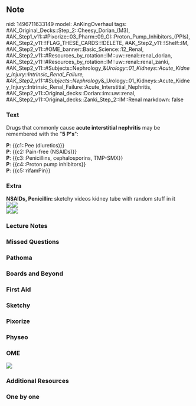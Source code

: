 ## Note
nid: 1496711633149
model: AnKingOverhaul
tags: #AK_Original_Decks::Step_2::Cheesy_Dorian_(M3), #AK_Step1_v11::#Pixorize::03_Pharm::09_GI::Proton_Pump_Inhibitors_(PPIs), #AK_Step2_v11::!FLAG_THESE_CARDS::!DELETE, #AK_Step2_v11::!Shelf::IM, #AK_Step2_v11::#OME_banner::Basic_Science::12_Renal, #AK_Step2_v11::#Resources_by_rotation::IM::uw::renal::renal_dorian, #AK_Step2_v11::#Resources_by_rotation::IM::uw::renal::renal_zanki, #AK_Step2_v11::#Subjects::Nephrology_&_Urology::01_Kidneys::Acute_Kidney_Injury::Intrinsic_Renal_Failure, #AK_Step2_v11::#Subjects::Nephrology_&_Urology::01_Kidneys::Acute_Kidney_Injury::Intrinsic_Renal_Failure::Acute_Interstitial_Nephritis, #AK_Step2_v11::Original_decks::Dorian::im::uw::renal, #AK_Step2_v11::Original_decks::Zanki_Step_2::IM::Renal
markdown: false

### Text
Drugs that commonly cause <b>acute interstitial nephritis</b> may
be remembered with the "<b>5 P's</b>":
<div>
  <b>P</b>: {{c1::Pee (diuretics)}}
</div>
<div>
  <b>P</b>: {{c2::Pain-free (NSAIDs)}}
</div>
<div>
  <b>P</b>: {{c3::Penicillins, cephalosporins, TMP-SMX}}
</div>
<div>
  <b>P</b>: {{c4::Proton pump inhibitors}}
</div>
<div>
  <b>P</b>: {{c5::rifamPin}}
</div>

### Extra
<div>
  <b>NSAIDs, Penicillin:</b> sketchy videos kidney tube with random
  stuff in it
</div>
<div><img src=
"Screen%20Shot%202017-03-12%20at%204.26.26%20PM.jpg"><img src=
"paste-782568811135523.jpg"></div><img src=
"paste-621756645638145.jpg"><img src="ain.png">

### Lecture Notes


### Missed Questions


### Pathoma


### Boards and Beyond


### First Aid


### Sketchy


### Pixorize


### Physeo


### OME
<div class="ome-widget">
  <a href="https://onlinemeded.org/spa/renal?ref=anki"><img src=
  "_OME_AnkiFlashcards_Topic_5.png"></a>
</div>

### Additional Resources


### One by one


